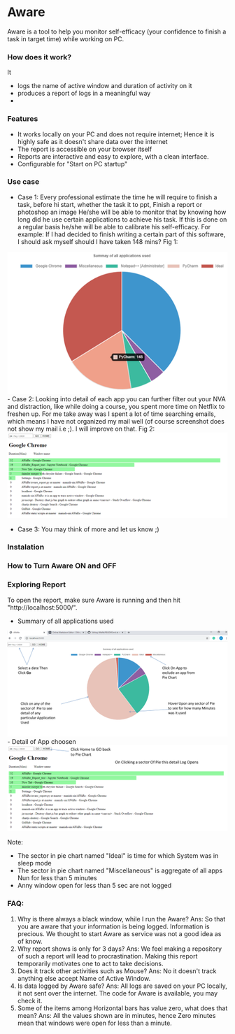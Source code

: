 # Aware

Aware is a tool to help you monitor self-efficacy (your confidence to finish a task in target time) while working on PC.

### How does it work?
It 
  - logs the name of active window and duration of activity on it
  - produces a report of logs in a meaningful way
  - 
### Features

  - It works locally on your PC and does not require internet; Hence it is highly safe as it doesn't share data over the internet
  - The report is accessible on your browser itself
  - Reports are interactive and easy to explore, with a clean interface.
  - Configurable for "Start on PC startup"
  

### Use case

- Case 1: Every professional estimate the time he will require to finish a task, before hi start, whether the task it to ppt, Finish a report or photoshop an image He/she will be able to monitor that by knowing how long did he use certain applications to achieve his task. If this is done on a regular basis he/she will be able to calibrate his self-efficacy. 
For example: If I had decided to finish writing a certain part of this software, I should ask myself should I have taken 148 mins?
Fig 1:
<img src="Screenshot/App.png" width=600 >
- Case 2: Looking into detail of each app you can further filter out your NVA and distraction, like while doing a course, you spent more time on Netflix to freshen up. For me take away was I spent a lot of time searching emails, which means I have not organized my mail well (of course screenshot does not show my mail i.e ;). I will improve on that.
Fig 2: 

<img src="Screenshot/Sub-app.png" width=600 >

- Case 3: You may think of more and let us know ;)

### Instalation

### How to Turn Aware ON and OFF

### Exploring Report
To open the report, make sure Aware is running  and then hit "http://localhost:5000/". 
- Summary of all applications used
<img src="Screenshot/Exploring_apps.png" width=600 >
- Detail of App choosen
<img src="Screenshot/Exploring_Subapps.png" width=600 >

Note:
- The sector in pie chart named "Ideal" is time for which System was in sleep mode
- The sector in pie chart named "Miscellaneous" is aggregate of all apps Nun for less than 5 minutes
- Anny window open for less than 5 sec are not logged


### FAQ:
1. Why is there always a black window, while I run the Aware?
Ans: So that you are aware that your information is being logged. Information is precious. We thought to start Aware as service was not a good idea as of know.
2. Why report shows is only for 3 days?
Ans: We feel making a repository of such a report will lead to procrastination. Making this report temporarily motivates one to act to take decisions.
3. Does it track other activities such as Mouse?
Ans: No it doesn't track anything else accept Name of Active Window.
4. Is data logged by Aware safe?
Ans: All logs are saved on your PC locally, it not sent over the internet. The code for Aware is available, you may check it.
5. Some of the items among Horizontal bars has value zero, what does that mean?
Ans: All the values shown are in minutes, hence Zero minutes mean that windows were open for less than a minute.



